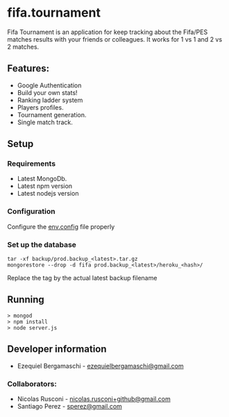 # fifa.tournament

Fifa Tournament is an application for keep tracking about the Fifa/PES matches results with your friends or colleagues. It works for 1 vs 1 and 2 vs 2 matches.

## Features:

- Google Authentication
- Build your own stats!
- Ranking ladder system
- Players profiles.
- Tournament generation.
- Single match track.

## Setup

### Requirements 
- Latest MongoDb.
- Latest npm version
- Latest nodejs version

### Configuration
Configure the [env.config](env.config) file properly

### Set up the database
```Shell
tar -xf backup/prod.backup_<latest>.tar.gz 
mongorestore --drop -d fifa prod.backup_<latest>/heroku_<hash>/
```
Replace the <latest> tag by the actual latest backup filename

## Running
```Shell
> mongod
> npm install
> node server.js
```

## Developer information

- Ezequiel Bergamaschi - ezequielbergamaschi@gmail.com

### Collaborators:
- Nicolas Rusconi - nicolas.rusconi+github@gmail.com
- Santiago Perez - sperez@gmail.com
